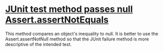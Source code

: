 # [JUnit test method passes null Assert.assertNotEquals](http://fb-contrib.sourceforge.net/bugdescriptions.html#UTAO_JUNIT_ASSERTION_ODDITIES_USE_ASSERT_NOT_NULL)

This method compares an object's inequality to null. It is better to use the Assert.assertNotNull
			method so that the JUnit failure method is more descriptive of the intended test.